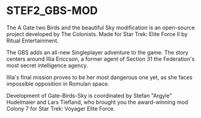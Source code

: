 # STEF2_GBS-MOD
The A Gate two Birds and the beautiful Sky modification is an open-source project developed by The Colonists. Made for Star Trek: Elite Force II by Ritual Entertainment.

The GBS adds an all-new Singleplayer adventure to the game. The story centers around Illia Ericcson, a former agent of Section 31 the Federation's most secret intelligence agency.

Illia's final mission proves to be her most dangerous one yet, as she faces impossible opposition in Romulan space.

Development of Gate-Birds-Sky is coordinated by Stefan "Argyle" Hudelmaier and Lars Tiefland, who brought you the award-winning mod Colony 7 for Star Trek: Voyager Elite Force.
